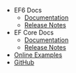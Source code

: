 - EF6 Docs
	- [Documentation](documentations/batch-delete/ef6-batch-delete.md)
	- [Release Notes](https://github.com/zzzprojects/EntityFramework-Plus/releases)
- EF Core Docs
	- [Documentation](documentations/batch-delete/ef-core-batch-delete.md)
	- [Release Notes](https://github.com/zzzprojects/EntityFramework-Plus/releases)
- [Online Examples](/online-examples)
- [GitHub](https://github.com/zzzprojects/EntityFramework-Plus)
